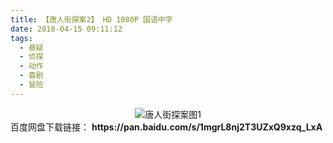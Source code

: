 ```yaml
---
title: 【唐人街探案2】 HD 1080P 国语中字
date: 2018-04-15 09:11:12
tags:
  - 悬疑
  - 侦探
  - 动作
  - 喜剧
  - 冒险
---
```

<div align=center>
    <img src="/assets/images/a/1/trjta/1.jpg" alt="唐人街探案图1">
</div>
<!-- more -->
百度网盘下载链接：
<b>https://pan.baidu.com/s/1mgrL8nj2T3UZxQ9xzq_LxA</b>
